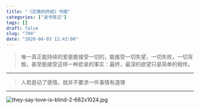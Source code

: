 ```yaml
---
title: "《恋情的终结》书摘"
categories: ["读书笔记"]
tags: []
draft: false
slug: "794"
date: "2020-04-03 12:43:00"
---
```


>唯一真正能持续的爱是能接受一切的，能接受一切失望，一切失败，一切背叛，甚至能接受这样一种悲哀的事实：最终，最深的欲望只是简单的相伴。

---

>人若是动了感情，就并不要求一件事情有道理
>
---

<img src="https://img.bi-bo.cn/2020/04/1837563820.jpg" alt="they-say-love-is-blind-2-682x1024.jpg" />
